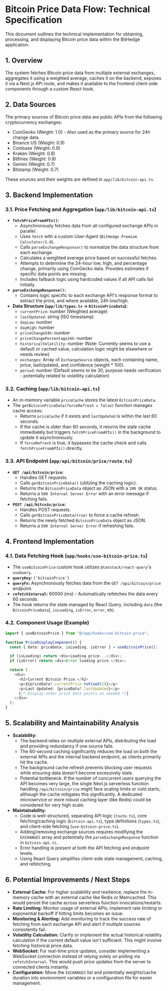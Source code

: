 # Bitcoin Price Data Flow: Technical Specification

This document outlines the technical implementation for obtaining, processing, and displaying Bitcoin price data within the BitHedge application.

## 1. Overview

The system fetches Bitcoin price data from multiple external exchanges, aggregates it using a weighted average, caches it on the backend, exposes it via a Next.js API route, and makes it available to the frontend client-side components through a custom React hook.

## 2. Data Sources

The primary sources of Bitcoin price data are public APIs from the following cryptocurrency exchanges:

- CoinGecko (Weight: 1.0) - Also used as the primary source for 24h change data.
- Binance US (Weight: 0.9)
- Coinbase (Weight: 0.9)
- Kraken (Weight: 0.8)
- Bitfinex (Weight: 0.8)
- Gemini (Weight: 0.7)
- Bitstamp (Weight: 0.7)

These sources and their weights are defined in `app/lib/bitcoin-api.ts`.

## 3. Backend Implementation

### 3.1. Price Fetching and Aggregation (`app/lib/bitcoin-api.ts`)

- **`fetchPriceFromAPIs()`:**
  - Asynchronously fetches data from all configured exchange APIs in parallel.
  - Uses `fetch` with a custom User-Agent (`BitHedge Premium Calculator/1.0`).
  - Calls `parseExchangeResponse()` to normalize the data structure from each exchange.
  - Calculates a weighted average price based on successful fetches.
  - Attempts to determine the 24-hour low, high, and percentage change, primarily using CoinGecko data. Provides estimates if specific data points are missing.
  - Includes fallback logic using hardcoded values if all API calls fail initially.
- **`parseExchangeResponse()`:**
  - Contains logic specific to each exchange API's response format to extract the price, and where available, 24h low/high.
- **Data Structure (`app/lib/types.ts` -> `BitcoinPriceData`):**
  - `currentPrice`: number (Weighted average)
  - `lastUpdated`: string (ISO timestamp)
  - `dayLow`: number
  - `dayHigh`: number
  - `priceChange24h`: number
  - `priceChangePercentage24h`: number
  - `historicalVolatility`: number (Note: Currently seems to use a default or cached value, calculation logic might be elsewhere or needs review)
  - `exchanges`: Array of `ExchangeSource` objects, each containing name, price, lastUpdated, and confidence (weight \* 100).
  - `period`: number (Default seems to be 30, purpose needs verification - potentially related to volatility calculation)

### 3.2. Caching (`app/lib/bitcoin-api.ts`)

- An in-memory variable `priceCache` stores the latest `BitcoinPriceData`.
- The `getBitcoinPriceData(forceRefresh = false)` function manages cache access:
  - Returns `priceCache` if it exists and `lastUpdated` is within the last 60 seconds.
  - If the cache is older than 60 seconds, it returns the stale cache immediately but triggers `fetchPriceFromAPIs()` in the background to update it asynchronously.
  - If `forceRefresh` is true, it bypasses the cache check and calls `fetchPriceFromAPIs()` directly.

### 3.3. API Endpoint (`app/api/bitcoin/price/route.ts`)

- **`GET /api/bitcoin/price`:**
  - Handles GET requests.
  - Calls `getBitcoinPriceData()` (utilizing the caching logic).
  - Returns the `BitcoinPriceData` object as JSON with a `200 OK` status.
  - Returns a `500 Internal Server Error` with an error message if fetching fails.
- **`POST /api/bitcoin/price`:**
  - Handles POST requests.
  - Calls `getBitcoinPriceData(true)` to force a cache refresh.
  - Returns the newly fetched `BitcoinPriceData` object as JSON.
  - Returns a `500 Internal Server Error` if refreshing fails.

## 4. Frontend Implementation

### 4.1. Data Fetching Hook (`app/hooks/use-bitcoin-price.ts`)

- The `useBitcoinPrice` custom hook utilizes `@tanstack/react-query`'s `useQuery`.
- **`queryKey`:** `['bitcoinPrice']`
- **`queryFn`:** Asynchronously fetches data from the `GET /api/bitcoin/price` endpoint.
- **`refetchInterval`:** 60000 (ms) - Automatically refetches the data every 60 seconds.
- The hook returns the state managed by React Query, including `data` (the `BitcoinPriceData`), `isLoading`, `isError`, `error`, etc.

### 4.2. Component Usage (Example)

```typescript
import { useBitcoinPrice } from "@/app/hooks/use-bitcoin-price";

function PriceDisplayComponent() {
  const { data: priceData, isLoading, isError } = useBitcoinPrice();

  if (isLoading) return <div>Loading price...</div>;
  if (isError) return <div>Error loading price.</div>;

  return (
    <div>
      <h2>Current Bitcoin Price:</h2>
      <p>${priceData?.currentPrice.toFixed(2)}</p>
      <p>Last Updated: {priceData?.lastUpdated}</p>
      {/* Display other price data points as needed */}
    </div>
  );
}
```

## 5. Scalability and Maintainability Analysis

- **Scalability:**
  - The backend relies on multiple external APIs, distributing the load and providing redundancy if one source fails.
  - The 60-second caching significantly reduces the load on both the external APIs and the internal backend endpoint, as clients primarily hit the cache.
  - The background cache refresh prevents blocking user requests while ensuring data doesn't become excessively stale.
  - Potential bottleneck: If the number of concurrent users querying the API becomes very large, the single Next.js serverless function handling `/api/bitcoin/price` might face scaling limits or cold starts, although the cache mitigates this significantly. A dedicated microservice or more robust caching layer (like Redis) could be considered for very high scale.
- **Maintainability:**
  - Code is well-structured, separating API logic (`route.ts`), core fetching/caching logic (`bitcoin-api.ts`), type definitions (`types.ts`), and client-side fetching (`use-bitcoin-price.ts`).
  - Adding/removing exchange sources requires modifying the `EXCHANGES` array and potentially the `parseExchangeResponse` function in `bitcoin-api.ts`.
  - Error handling is present at both the API fetching and endpoint levels.
  - Using React Query simplifies client-side state management, caching, and refetching.

## 6. Potential Improvements / Next Steps

- **External Cache:** For higher scalability and resilience, replace the in-memory cache with an external cache like Redis or Memcached. This would persist the cache across serverless function invocations/restarts.
- **Rate Limiting:** Monitor usage of external APIs; implement rate limiting or exponential backoff if hitting limits becomes an issue.
- **Monitoring & Alerting:** Add monitoring to track the success rate of fetching from each exchange API and alert if multiple sources consistently fail.
- **Volatility Calculation:** Clarify or implement the actual historical volatility calculation if the current default value isn't sufficient. This might involve fetching historical price data.
- **WebSocket:** For real-time price updates, consider implementing a WebSocket connection instead of relying solely on polling via `refetchInterval`. This would push price updates from the server to connected clients instantly.
- **Configuration:** Move the `EXCHANGES` list and potentially weights/cache duration into environment variables or a configuration file for easier management.
